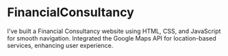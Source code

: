 # FinancialConsultancy
I've built a Financial Consultancy website using HTML, CSS, and JavaScript for smooth navigation. Integrated the Google Maps API for location-based services, enhancing user experience.
